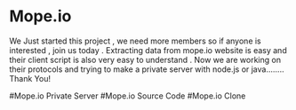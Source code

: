 # Mope.io
We Just started this project , we need more members so if anyone is interested , join us today .
Extracting data from mope.io website is easy and their client script is also very easy to understand . Now we are working on their protocols and trying to make a private server with node.js or java........
Thank You!


#Mope.io Private Server
#Mope.io Source Code
#Mope.io Clone
